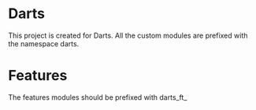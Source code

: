 # Darts

This project is created for Darts. All the custom modules are 
prefixed with the namespace darts.

# Features

The features modules should be prefixed with
darts_ft_